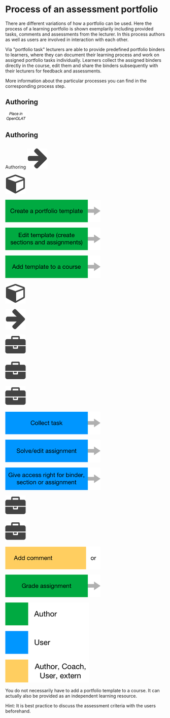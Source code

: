 # Process of an assessment portfolio

There are different variations of how a portfolio can be used. Here the
process of a learning portfolio is shown exemplarily including provided tasks,
comments and assessments from the lecturer. In this process authors as well as
users are involved in interaction with each other.

Via "portfolio task" lecturers are able to provide predefined portfolio
binders to learners, where they can document their learning process and work
on assigned portfolio tasks individually. Learners collect the assigned
binders directly in the course, edit them and share the binders subsequently
with their lecturers for feedback and assessments.

More information about the particular processes you can find in the
corresponding process step.

  

## Authoring
![](assets/place_in_OO_EN.png)

## Authoring

##
Authoring
![](assets/arrow_434343_64.png)

![](assets/course.png)

[![](assets/pf_prozess_feld1_EN.png)](Portfolio+template%EF%B9%95+Creation.html)

[![](assets/pf_prozess_feld2_EN.png)](Portfolio+template%EF%B9%95+Administration+and+editing.html)

[![](assets/pf_prozess_feld3_EN.png)](Portfolio+template%EF%B9%95+Creation.html)

![](assets/course.png)

![](assets/arrow_434343_64.png)

![](assets/portfolio_434343_64.png)

![](assets/portfolio_434343_64.png)

![](assets/portfolio_434343_64.png)

[![](assets/pf_prozess_feld4_EN.png)](Portfolio+task+and+assignment%EF%B9%95+Collecting+and+editing.html)

[![](assets/pf_prozess_feld5_EN.png)](Portfolio+task+and+assignment%EF%B9%95+Collecting+and+editing.html)

[![](assets/pf_prozess_feld6_EN.png)](Portfolio+task+and+assignment%EF%B9%95+Collecting+and+editing.html)

![](assets/portfolio_434343_64.png)

![](assets/portfolio_434343_64.png)
  
[![](assets/pf_prozess_feld7_EN.png)](Portfolio+assignment%EF%B9%95+Grading.html)

[![](assets/pf_prozess_feld8_EN.png)](Portfolio+assignment%EF%B9%95+Grading.html)

![](assets/pf_legend_process_EN.png)

You do not necessarily have to add a portfolio template to a course. It can
actually also be provided as an independent learning resource.

Hint: It is best practice to discuss the assessment criteria with the users
beforehand.

